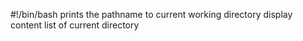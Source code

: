 #!/bin/bash
prints the pathname to current working directory
display content list of current directory

